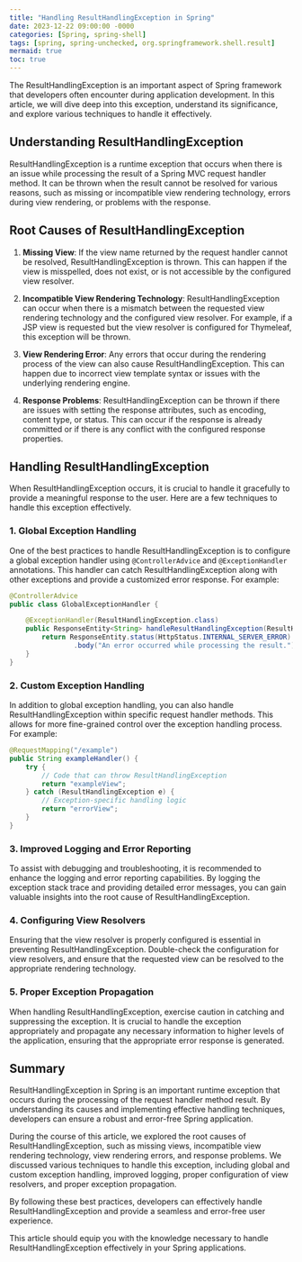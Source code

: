```yaml
---
title: "Handling ResultHandlingException in Spring"
date: 2023-12-22 09:00:00 -0000
categories: [Spring, spring-shell]
tags: [spring, spring-unchecked, org.springframework.shell.result]
mermaid: true
toc: true
---
```



The ResultHandlingException is an important aspect of Spring framework that developers often encounter during application development. In this article, we will dive deep into this exception, understand its significance, and explore various techniques to handle it effectively.

## Understanding ResultHandlingException

ResultHandlingException is a runtime exception that occurs when there is an issue while processing the result of a Spring MVC request handler method. It can be thrown when the result cannot be resolved for various reasons, such as missing or incompatible view rendering technology, errors during view rendering, or problems with the response.

## Root Causes of ResultHandlingException

1. **Missing View**: If the view name returned by the request handler cannot be resolved, ResultHandlingException is thrown. This can happen if the view is misspelled, does not exist, or is not accessible by the configured view resolver.

2. **Incompatible View Rendering Technology**: ResultHandlingException can occur when there is a mismatch between the requested view rendering technology and the configured view resolver. For example, if a JSP view is requested but the view resolver is configured for Thymeleaf, this exception will be thrown.

3. **View Rendering Error**: Any errors that occur during the rendering process of the view can also cause ResultHandlingException. This can happen due to incorrect view template syntax or issues with the underlying rendering engine.

4. **Response Problems**: ResultHandlingException can be thrown if there are issues with setting the response attributes, such as encoding, content type, or status. This can occur if the response is already committed or if there is any conflict with the configured response properties.

## Handling ResultHandlingException

When ResultHandlingException occurs, it is crucial to handle it gracefully to provide a meaningful response to the user. Here are a few techniques to handle this exception effectively.

### 1. Global Exception Handling

One of the best practices to handle ResultHandlingException is to configure a global exception handler using `@ControllerAdvice` and `@ExceptionHandler` annotations. This handler can catch ResultHandlingException along with other exceptions and provide a customized error response. For example:

```java
@ControllerAdvice
public class GlobalExceptionHandler {

    @ExceptionHandler(ResultHandlingException.class)
    public ResponseEntity<String> handleResultHandlingException(ResultHandlingException e) {
        return ResponseEntity.status(HttpStatus.INTERNAL_SERVER_ERROR)
                .body("An error occurred while processing the result.");
    }
}
```

### 2. Custom Exception Handling

In addition to global exception handling, you can also handle ResultHandlingException within specific request handler methods. This allows for more fine-grained control over the exception handling process. For example:

```java
@RequestMapping("/example")
public String exampleHandler() {
    try {
        // Code that can throw ResultHandlingException
        return "exampleView";
    } catch (ResultHandlingException e) {
        // Exception-specific handling logic
        return "errorView";
    }
}
```

### 3. Improved Logging and Error Reporting

To assist with debugging and troubleshooting, it is recommended to enhance the logging and error reporting capabilities. By logging the exception stack trace and providing detailed error messages, you can gain valuable insights into the root cause of ResultHandlingException.

### 4. Configuring View Resolvers

Ensuring that the view resolver is properly configured is essential in preventing ResultHandlingException. Double-check the configuration for view resolvers, and ensure that the requested view can be resolved to the appropriate rendering technology.

### 5. Proper Exception Propagation

When handling ResultHandlingException, exercise caution in catching and suppressing the exception. It is crucial to handle the exception appropriately and propagate any necessary information to higher levels of the application, ensuring that the appropriate error response is generated.

## Summary

ResultHandlingException in Spring is an important runtime exception that occurs during the processing of the request handler method result. By understanding its causes and implementing effective handling techniques, developers can ensure a robust and error-free Spring application.

During the course of this article, we explored the root causes of ResultHandlingException, such as missing views, incompatible view rendering technology, view rendering errors, and response problems. We discussed various techniques to handle this exception, including global and custom exception handling, improved logging, proper configuration of view resolvers, and proper exception propagation.

By following these best practices, developers can effectively handle ResultHandlingException and provide a seamless and error-free user experience.

This article should equip you with the knowledge necessary to handle ResultHandlingException effectively in your Spring applications.
